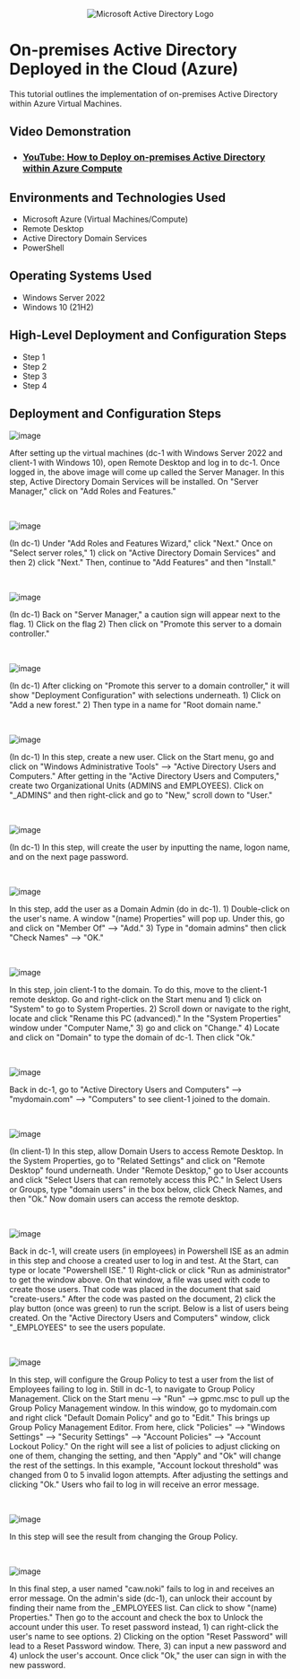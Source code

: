 <p align="center">
<img src="https://i.imgur.com/pU5A58S.png" alt="Microsoft Active Directory Logo"/>
</p>

<h1>On-premises Active Directory Deployed in the Cloud (Azure)</h1>
This tutorial outlines the implementation of on-premises Active Directory within Azure Virtual Machines.<br />


<h2>Video Demonstration</h2>

- ### [YouTube: How to Deploy on-premises Active Directory within Azure Compute](https://www.youtube.com)

<h2>Environments and Technologies Used</h2>

- Microsoft Azure (Virtual Machines/Compute)
- Remote Desktop
- Active Directory Domain Services
- PowerShell

<h2>Operating Systems Used </h2>

- Windows Server 2022
- Windows 10 (21H2)

<h2>High-Level Deployment and Configuration Steps</h2>

- Step 1
- Step 2
- Step 3
- Step 4

<h2>Deployment and Configuration Steps</h2>

![image](https://github.com/user-attachments/assets/b95a6ff8-b029-4977-99b3-399a65df4601)

<p>
After setting up the virtual machines (dc-1 with Windows Server 2022 and client-1 with Windows 10), open Remote Desktop and log in to dc-1. Once logged in, the above image will come up called the Server Manager. In this step, Active Directory Domain Services will be installed. On "Server Manager," click on "Add Roles and Features." 
</p>
<br />

![image](https://github.com/user-attachments/assets/e6efca26-b442-4326-bd6c-c03b4b5ab039)

<p>
(In dc-1) Under "Add Roles and Features Wizard," click "Next." Once on "Select server roles," 1) click on "Active Directory Domain Services" and then 2) click "Next." Then, continue to "Add Features" and then "Install."
</p>
<br />

![image](https://github.com/user-attachments/assets/8c9d6655-c524-4f69-9886-951b45da5290)

<p>
(In dc-1) Back on "Server Manager," a caution sign will appear next to the flag. 1) Click on the flag 2) Then click on "Promote this server to a domain controller." 
</p>
<br />

![image](https://github.com/user-attachments/assets/5bd52278-081b-4294-be0a-d5ef055b6430)

<p>
(In dc-1) After clicking on "Promote this server to a domain controller," it will show "Deployment Configuration" with selections underneath. 1) Click on "Add a new forest." 2) Then type in a name for "Root domain name."
</p>
<br />

![image](https://github.com/user-attachments/assets/74fd5d06-f157-4082-9c64-1c5edc5a16e1)

<p>
(In dc-1) In this step, create a new user. Click on the Start menu, go and click on "Windows Administrative Tools" --> "Active Directory Users and Computers." After getting in the "Active Directory Users and Computers," create two Organizational Units (ADMINS and EMPLOYEES). Click on "_ADMINS" and then right-click and go to "New," scroll down to "User." 
</p>
<br />

![image](https://github.com/user-attachments/assets/ac50f10d-2325-4e27-b926-7c2a6b1c4dc6)

<p>
(In dc-1) In this step, will create the user by inputting the name, logon name, and on the next page password.
</p>
<br />

![image](https://github.com/user-attachments/assets/524a2b98-daf5-4ffb-a65f-e27c846ea061)

<p>
In this step, add the user as a Domain Admin (do in dc-1). 1) Double-click on the user's name. A window "(name) Properties" will pop up. Under this, go and click on "Member Of" --> "Add." 3) Type in "domain admins" then click "Check Names" --> "OK."
</p>
<br />

![image](https://github.com/user-attachments/assets/289a5450-7551-4018-b037-f1ba1822f694)

<p>
In this step, join client-1 to the domain. To do this, move to the client-1 remote desktop. Go and right-click on the Start menu and 1) click on "System" to go to System Properties. 2) Scroll down or navigate to the right, locate and click "Rename this PC (advanced)." In the "System Properties" window under "Computer Name," 3) go and click on "Change." 4) Locate and click on "Domain" to type the domain of dc-1. Then click "Ok."
</p>
<br />

![image](https://github.com/user-attachments/assets/afea8a85-d55c-4f25-aa1b-25e4e662a349)

<p>
Back in dc-1, go to "Active Directory Users and Computers" --> "mydomain.com" --> "Computers" to see client-1 joined to the domain.
</p>
<br />

![image](https://github.com/user-attachments/assets/e81afaa6-2643-4676-b34e-586898e970b1)

<p>
(In client-1) In this step, allow Domain Users to access Remote Desktop. In the System Properties, go to "Related Settings" and click on "Remote Desktop" found underneath. Under "Remote Desktop," go to User accounts and click "Select Users that can remotely access this PC." In Select Users or Groups, type "domain users" in the box below, click Check Names, and then "Ok." Now domain users can access the remote desktop.
</p>
<br />

![image](https://github.com/user-attachments/assets/f302ad60-d4db-4e82-893d-a827b9102b03)

<p>
Back in dc-1, will create users (in employees) in Powershell ISE as an admin in this step and choose a created user to log in and test. At the Start, can type or locate "Powershell ISE." 1) Right-click or click "Run as administrator" to get the window above. On that window, a file was used with code to create those users. That code was placed in the document that said "create-users." After the code was pasted on the document, 2) click the play button (once was green) to run the script. Below is a list of users being created. On the "Active Directory Users and Computers" window, click "_EMPLOYEES" to see the users populate.
</p>
<br />

![image](https://github.com/user-attachments/assets/0f814c44-1ae7-4cfe-8743-1b43ea7b1544)

<p>
In this step, will configure the Group Policy to test a user from the list of Employees failing to log in. Still in dc-1, to navigate to Group Policy Management. Click on the Start menu --> "Run" --> gpmc.msc to pull up the Group Policy Management window. In this window, go to mydomain.com and right click "Default Domain Policy" and go to "Edit." This brings up Group Policy Management Editor. From here, click "Policies" --> "Windows Settings" --> "Security Settings" --> "Account Policies" --> "Account Lockout Policy." On the right will see a list of policies to adjust clicking on one of them, changing the setting, and then "Apply" and "Ok" will change the rest of the settings. In this example, "Account lockout threshold" was changed from 0 to 5 invalid logon attempts. After adjusting the settings and clicking "Ok." Users who fail to log in will receive an error message.
</p>
<br />

![image](https://github.com/user-attachments/assets/3f2beedc-8c52-4eb3-b791-112c6785a2c1)

<p>
In this step will see the result from changing the Group Policy.
</p>
<br />

![image](https://github.com/user-attachments/assets/4ea5c63e-0b0d-4ef4-bed4-54d592ecfb81)

<p>
In this final step, a user named "caw.noki" fails to log in and receives an error message. On the admin's side (dc-1), can unlock their account by finding their name from the _EMPLOYEES list. Can click to show "(name) Properties." Then go to the account and check the box to Unlock the account under this user. To reset password instead, 1) can right-click the user's name to see options. 2) Clicking on the option "Reset Password" will lead to a Reset Password window. There, 3) can input a new password and 4) unlock the user's account. Once click "Ok," the user can sign in with the new password.
</p>
<br />
